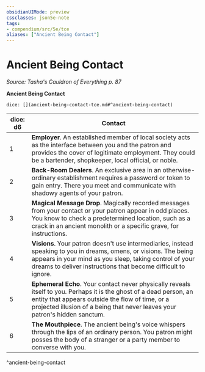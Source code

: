 ```yaml
---
obsidianUIMode: preview
cssclasses: json5e-note
tags:
- compendium/src/5e/tce
aliases: ["Ancient Being Contact"]
---
```

# Ancient Being Contact
*Source: Tasha's Cauldron of Everything p. 87* 

**Ancient Being Contact**

`dice: [](ancient-being-contact-tce.md#^ancient-being-contact)`

| dice: d6 | Contact |
|----------|---------|
| 1 | **Employer**. An established member of local society acts as the interface between you and the patron and provides the cover of legitimate employment. They could be a bartender, shopkeeper, local official, or noble. |
| 2 | **Back-Room Dealers**. An exclusive area in an otherwise-ordinary establishment requires a password or token to gain entry. There you meet and communicate with shadowy agents of your patron. |
| 3 | **Magical Message Drop**. Magically recorded messages from your contact or your patron appear in odd places. You know to check a predetermined location, such as a crack in an ancient monolith or a specific grave, for instructions. |
| 4 | **Visions**. Your patron doesn't use intermediaries, instead speaking to you in dreams, omens, or visions. The being appears in your mind as you sleep, taking control of your dreams to deliver instructions that become difficult to ignore. |
| 5 | **Ephemeral Echo**. Your contact never physically reveals itself to you. Perhaps it is the ghost of a dead person, an entity that appears outside the flow of time, or a projected illusion of a being that never leaves your patron's hidden sanctum. |
| 6 | **The Mouthpiece**. The ancient being's voice whispers through the lips of an ordinary person. You patron might posses the body of a stranger or a party member to converse with you. |
^ancient-being-contact